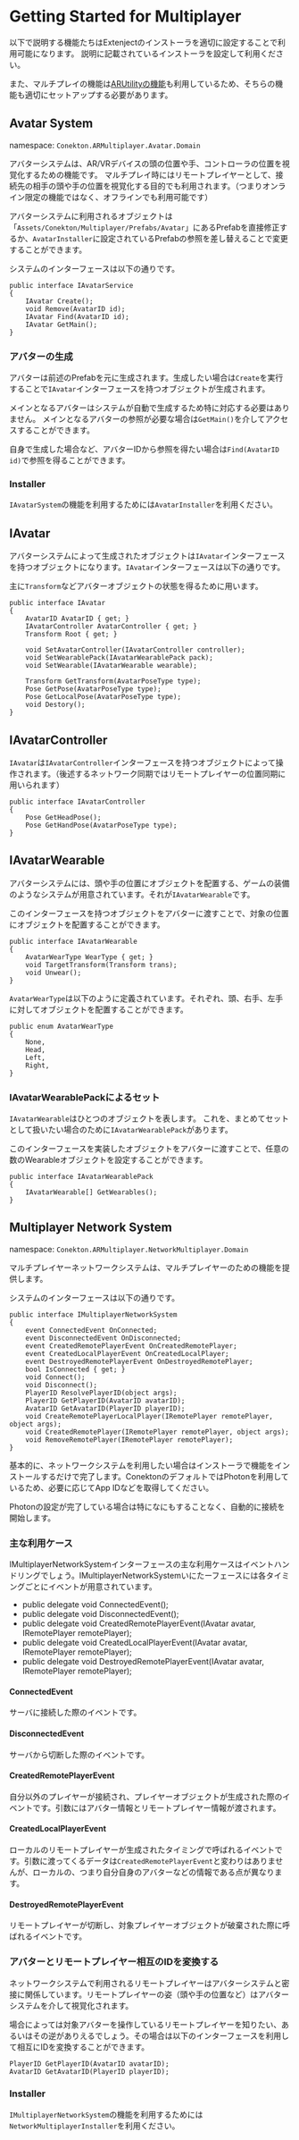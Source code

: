 # Getting Started for Multiplayer

以下で説明する機能たちはExtenjectのインストーラを適切に設定することで利用可能になります。
説明に記載されているインストーラを設定して利用ください。

また、マルチプレイの機能は[ARUtilityの機能](./GettingStarted-ARUtility.md)も利用しているため、そちらの機能も適切にセットアップする必要があります。



## Avatar System

namespace: `Conekton.ARMultiplayer.Avatar.Domain`

アバターシステムは、AR/VRデバイスの頭の位置や手、コントローラの位置を視覚化するための機能です。
マルチプレイ時にはリモートプレイヤーとして、接続先の相手の頭や手の位置を視覚化する目的でも利用されます。（つまりオンライン限定の機能ではなく、オフラインでも利用可能です）

アバターシステムに利用されるオブジェクトは「`Assets/Conekton/Multiplayer/Prefabs/Avatar`」にあるPrefabを直接修正するか、`AvatarInstaller`に設定されているPrefabの参照を差し替えることで変更することができます。

システムのインターフェースは以下の通りです。

```
public interface IAvatarService
{
    IAvatar Create();
    void Remove(AvatarID id);
    IAvatar Find(AvatarID id);
    IAvatar GetMain();
}
```

### アバターの生成

アバターは前述のPrefabを元に生成されます。生成したい場合は`Create`を実行することで`IAvatar`インターフェースを持つオブジェクトが生成されます。

メインとなるアバターはシステムが自動で生成するため特に対応する必要はありません。
メインとなるアバターの参照が必要な場合は`GetMain()`を介してアクセスすることができます。

自身で生成した場合など、アバターIDから参照を得たい場合は`Find(AvatarID id)`で参照を得ることができます。


### Installer

`IAvatarSystem`の機能を利用するためには`AvatarInstaller`を利用ください。


## IAvatar

アバターシステムによって生成されたオブジェクトは`IAvatar`インターフェースを持つオブジェクトになります。`IAvatar`インターフェースは以下の通りです。

主に`Transform`などアバターオブジェクトの状態を得るために用います。

```
public interface IAvatar
{
    AvatarID AvatarID { get; }
    IAvatarController AvatarController { get; }
    Transform Root { get; }

    void SetAvatarController(IAvatarController controller);
    void SetWearablePack(IAvatarWearablePack pack);
    void SetWearable(IAvatarWearable wearable);

    Transform GetTransform(AvatarPoseType type);
    Pose GetPose(AvatarPoseType type);
    Pose GetLocalPose(AvatarPoseType type);
    void Destory();
}
```

## IAvatarController

`IAvatar`は`IAvatarController`インターフェースを持つオブジェクトによって操作されます。（後述するネットワーク同期ではリモートプレイヤーの位置同期に用いられます）

```
public interface IAvatarController
{
    Pose GetHeadPose();
    Pose GetHandPose(AvatarPoseType type);
}
```

## IAvatarWearable

アバターシステムには、頭や手の位置にオブジェクトを配置する、ゲームの装備のようなシステムが用意されています。それが`IAvatarWearable`です。

このインターフェースを持つオブジェクトをアバターに渡すことで、対象の位置にオブジェクトを配置することができます。

```
public interface IAvatarWearable
{
    AvatarWearType WearType { get; }
    void TargetTransform(Transform trans);
    void Unwear();
}
```

`AvatarWearType`は以下のように定義されています。それぞれ、頭、右手、左手に対してオブジェクトを配置することができます。

```
public enum AvatarWearType
{
    None,
    Head,
    Left,
    Right,
}
```

### IAvatarWearablePackによるセット

`IAvatarWearable`はひとつのオブジェクトを表します。
これを、まとめてセットとして扱いたい場合のために`IAvatarWearablePack`があります。

このインターフェースを実装したオブジェクトをアバターに渡すことで、任意の数のWearableオブジェクトを設定することができます。

```
public interface IAvatarWearablePack
{
    IAvatarWearable[] GetWearables();
}
```


## Multiplayer Network System

namespace: `Conekton.ARMultiplayer.NetworkMultiplayer.Domain`

マルチプレイヤーネットワークシステムは、マルチプレイヤーのための機能を提供します。

システムのインターフェースは以下の通りです。

```
public interface IMultiplayerNetworkSystem
{
    event ConnectedEvent OnConnected;
    event DisconnectedEvent OnDisconnected;
    event CreatedRemotePlayerEvent OnCreatedRemotePlayer;
    event CreatedLocalPlayerEvent OnCreatedLocalPlayer;
    event DestroyedRemotePlayerEvent OnDestroyedRemotePlayer;
    bool IsConnected { get; }
    void Connect();
    void Disconnect();
    PlayerID ResolvePlayerID(object args);
    PlayerID GetPlayerID(AvatarID avatarID);
    AvatarID GetAvatarID(PlayerID playerID);
    void CreateRemotePlayerLocalPlayer(IRemotePlayer remotePlayer, object args);
    void CreatedRemotePlayer(IRemotePlayer remotePlayer, object args);
    void RemoveRemotePlayer(IRemotePlayer remotePlayer);
}
```

基本的に、ネットワークシステムを利用したい場合はインストーラで機能をインストールするだけで完了します。ConektonのデフォルトではPhotonを利用しているため、必要に応じてApp IDなどを取得してください。

Photonの設定が完了している場合は特になにもすることなく、自動的に接続を開始します。

### 主な利用ケース

IMultiplayerNetworkSystemインターフェースの主な利用ケースはイベントハンドリングでしょう。IMultiplayerNetworkSystemいにたーフェースには各タイミングごとにイベントが用意されています。

- public delegate void ConnectedEvent();
- public delegate void DisconnectedEvent();
- public delegate void CreatedRemotePlayerEvent(IAvatar avatar, IRemotePlayer remotePlayer);
- public delegate void CreatedLocalPlayerEvent(IAvatar avatar, IRemotePlayer remotePlayer);
- public delegate void DestroyedRemotePlayerEvent(IAvatar avatar, IRemotePlayer remotePlayer);


#### ConnectedEvent

サーバに接続した際のイベントです。


#### DisconnectedEvent

サーバから切断した際のイベントです。

#### CreatedRemotePlayerEvent

自分以外のプレイヤーが接続され、プレイヤーオブジェクトが生成された際のイベントです。引数にはアバター情報とリモートプレイヤー情報が渡されます。

#### CreatedLocalPlayerEvent

ローカルのリモートプレイヤーが生成されたタイミングで呼ばれるイベントです。引数に渡ってくるデータは`CreatedRemotePlayerEvent`と変わりはありませんが、ローカルの、つまり自分自身のアバターなどの情報である点が異なります。

#### DestroyedRemotePlayerEvent

リモートプレイヤーが切断し、対象プレイヤーオブジェクトが破棄された際に呼ばれるイベントです。

### アバターとリモートプレイヤー相互のIDを変換する

ネットワークシステムで利用されるリモートプレイヤーはアバターシステムと密接に関係しています。リモートプレイヤーの姿（頭や手の位置など）はアバターシステムを介して視覚化されます。

場合によっては対象アバターを操作しているリモートプレイヤーを知りたい、あるいはその逆がありえるでしょう。その場合は以下のインターフェースを利用して相互にIDを変換することができます。

```
PlayerID GetPlayerID(AvatarID avatarID);
AvatarID GetAvatarID(PlayerID playerID);
```

### Installer

`IMultiplayerNetworkSystem`の機能を利用するためには`NetworkMultiplayerInstaller`を利用ください。